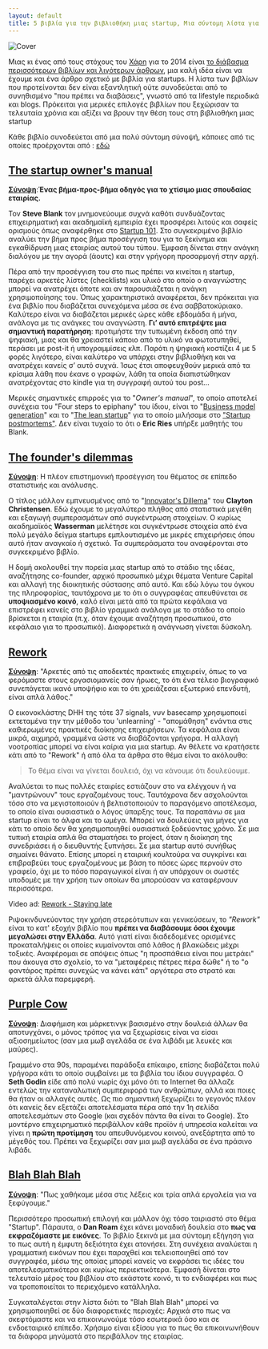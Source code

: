 ```yaml
---
layout: default
title: 5 βιβλία για την βιβλιοθήκη μιας startup, Μια σύντομη λίστα για να ξεκινήσεις.
---
```


<img src="http://tnfy.gr/wp-content/uploads/2014/02/5-strartup-books.jpg" class="cover_photo" alt="Cover" title="Cover" />

Μιας κι ένας από τους στόχους του [Χάρη](http://tnfy.gr/author/harrisrodis/ "Harris articles") για το 2014 είναι [το διάβασμα περισσότερων βιβλίων και λιγότερων άρθρων](https://twitter.com/harrisrodis/status/412531085726068736 "News is bad for you – and giving up reading it will make you happier"), μια καλή ιδέα είναι να έχουμε και ένα άρθρο σχετικό με βιβλία για startups. Η λίστα των βιβλίων που προτείνονται δεν είναι εξαντλητική ούτε συνοδεύεται από το συνηθισμένο "που πρέπει να διαβάσεις", γνωστό από τα lifestyle περιοδικά και blogs. Πρόκειται για μερικές επιλογές βιβλίων που ξεχώρισαν τα τελευταία χρόνια και αξίζει να βρουν την θέση τους στη βιβλιοθήκη μιας startup

Κάθε βιβλίο συνοδεύεται από μια πολύ σύντομη σύνοψή, κάποιες από τις οποίες προέρχονται από :
[εδώ](http://www.businessinsider.com/famous-business-book-summaries-2013-10)

## [The startup owner's manual](http://www.amazon.co.uk/Startup-Owners-Manual-Step-Step/dp/0984999302 "The Startup Owner's Manual: The Step-By-Step Guide for Building a Great Company")

[**Σύνοψη**](http://www.amazon.co.uk/Startup-Owners-Manual-Step-Step/dp/0984999302):**Ένας βήμα-προς-βήμα οδηγός για το χτίσιμο μιας σπουδαίας εταιρίας.**

Τον **Steve Blank** τον μνημονεύουμε συχνά καθότι συνδυάζοντας επιχειρηματική και ακαδημαϊκή εμπειρία έχει προσφέρει λιτούς και σαφείς ορισμούς όπως αναφέρθηκε στο [Startup 101](http://tnfy.gr/2013/11/18/startups-101/). Στο συγκεκριμένο βιβλίο αναλύει την βήμα προς βήμα προσέγγιση του για το ξεκίνημα και εγκαθίδρυση μιας εταιρίας αυτού του τύπου. Έμφαση δίνεται στην ανάγκη διαλόγου με την αγορά (άουτς) και στην γρήγορη προσαρμογή στην αρχή.

Πέρα από την προσέγγιση του στο πως πρέπει να κινείται η startup, παρέχει αρκετές λίστες (checklists) και υλικό στο οποίο ο αναγνώστης μπορεί να ανατρέχει όποτε και αν παρουσιάζεται η ανάγκη χρησιμοποίησης του. Όπως χαρακτηριστικά αναφέρεται, δεν πρόκειται για ένα βιβλίο που διαβάζεται συνεχόμενα μέσα σε ένα σαββατοκύριακο. Καλύτερο είναι να διαβάζεται μερικές ώρες κάθε εβδομάδα ή μήνα, ανάλογα με τις ανάγκες του αναγνώστη. **Γι&#8217; αυτό επιτρέψτε μια σημαντική παρατήρηση**: προτιμήστε την τυπωμένη έκδοση από την ψηφιακή, μιας και θα χρειαστεί κάποιο από το υλικό να φωτοτυπηθεί, περάσει με post-it ή υπογραμμίσεις κλπ. Παρότι η ψηφιακή κοστίζει 4 με 5 φορές λιγότερο, είναι καλύτερο να υπάρχει στην βιβλιοθήκη και να ανατρέχει κανείς σ&#8217; αυτό συχνά. Ίσως έτσι αποφευχθούν μερικά από τα κρίσιμα λάθη που έκανε ο γραφών, λάθη τα οποία διαπιστώθηκαν ανατρέχοντας στο kindle για τη συγγραφή αυτού του post&#8230;

Μερικές σημαντικές επιρροές για το "*Owner's manual*", το οποίο αποτελεί συνέχεια του "Four steps to epiphany"  του ίδιου, είναι το "[Business model generation](http://www.businessmodelgeneration.com/)" και το "[The lean startup](http://theleanstartup.com/)" για το οποίο μιλήσαμε στο ["Startup postmortems"](http://tnfy.gr/2014/01/27/startup-postmortems/). Δεν είναι τυχαίο το ότι ο **Eric Ries** υπήρξε μαθητής του Blank.

## [The founder's dilemmas](http://www.amazon.co.uk/The-Founders-Dilemmas-Anticipating-Entrepreneurship/dp/0691149135 "The Founder's Dilemmas: Anticipating and Avoiding the Pitfalls That Can Sink a Startup")

[**Σύνοψη**](http://www.amazon.co.uk/The-Founders-Dilemmas-Anticipating-Entrepreneurship/dp/0691149135): Η πλέον επιστημονική προσέγγιση του θέματος σε επίπεδο στατιστικής και ανάλυσης.

Ο τίτλος μάλλον εμπνευσμένος από το "[Innovator's Dillema](http://www.amazon.com/The-Innovators-Dilemma-Revolutionary-Business/dp/0062060244 "Innovators Dilemma")" του **Clayton Christensen**. Εδώ έχουμε το μεγαλύτερο πλήθος από στατιστικά μεγέθη και εξαγωγή συμπερασμάτων από συγκέντρωση στοιχείων. Ο κυρίως ακαδημαϊκός **Wasserman** μελέτησε και συγκέντρωσε στοιχεία από ένα πολύ μεγάλο δείγμα startups εμπλουτισμένο με μικρές επιχειρήσεις όπου αυτό ήταν αναγκαίο ή σχετικό. Τα συμπεράσματα του αναφέρονται στο συγκεκριμένο βιβλίο.

Η δομή ακολουθεί την πορεία μιας startup από το στάδιο της ιδέας, αναζήτησης co-founder, αρχικό προσωπικό μέχρι θέματα Venture Capital και αλλαγή της διοικητικής σύστασης από αυτό. Και εδώ λόγω του όγκου της πληροφορίας, ταυτόχρονα με το ότι ο συγγραφέας απευθύνεται σε **υποψιασμένο κοινό**, καλό είναι μετά από τα πρώτα κεφάλαια να επιστρέφει κανείς στο βιβλίο γραμμικά ανάλογα με το στάδιο το οποίο βρίσκεται η εταιρία (π.χ. όταν έχουμε αναζήτηση προσωπικού, στο κεφάλαιο για το προσωπικό). Διαφορετικά η ανάγνωση γίνεται δύσκολη.

## [Rework](https://37signals.com/rework/)

[**Σύνοψη**](http://www.businessinsider.com/famous-business-book-summaries-2013-10): "Αρκετές από τις αποδεκτές πρακτικές επιχειρείν, όπως το να φερόμαστε στους εργασιομανείς σαν ήρωες, το ότι ένα τέλειο βιογραφικό συνεπάγεται ικανό υποψήφιο και το ότι χρειάζεσαι εξωτερικό επενδυτή, είναι απλά λάθος."

Ο εικονοκλάστης DHH της τότε 37 signals, νυν basecamp χρησιμοποιεί εκτεταμένα την την μέθοδο του 'unlearning' - "απομάθηση" ενάντια στις καθιερωμένες πρακτικές διοίκησης επιχειρήσεων. Τα κεφάλαια είναι μικρά, αιχμηρά, γραμμένα ώστε να διαβάζονται γρήγορα. Η αλλαγή νοοτροπίας μπορεί να είναι καίρια για μια startup. Αν θέλετε να κρατήσετε κάτι από το "Rework" ή από όλα τα άρθρα στο θέμα είναι το ακόλουθο:

> Το θέμα είναι να γίνεται δουλειά, όχι να κάνουμε ότι δουλεύουμε.

Αναλύεται το πως πολλές εταιρίες εστιάζουν στο να ελέγχουν ή να "μαντρώνουν" τους εργαζομένους τους. Ταυτόχρονα δεν ασχολούνται τόσο στο να μεγιστοποιούν ή βελτιστοποιούν το παραγόμενο αποτέλεσμα, το οποίο είναι ουσιαστικά ο λόγος ύπαρξης τους. Τα παραπάνω σε μια startup είναι το άλφα και το ωμέγα. Μπορεί να δουλεύεις για μήνες για κάτι το οποίο δεν θα χρησιμοποιηθεί ουσιαστικά ξοδεύοντας χρόνο. Σε μια τυπική εταιρία απλά θα σταματήσει το project, όταν η διοίκηση της συνεδριάσει ή ο διευθυντής ξυπνήσει. Σε μια startup αυτό συνήθως σημαίνει θάνατο. Επίσης μπορεί η εταιρική κουλτούρα να συγκρίνει και επιβραβεύει τους εργαζομένους με βάση το πόσες ώρες περνούν στο γραφείο, όχι με το πόσο παραγωγικοί είναι ή αν υπάρχουν οι σωστές υποδομές με την χρήση των οποίων θα μπορούσαν να καταφέρνουν περισσότερα.

Video ad: [Rework - Staying late](http://www.youtube.com/watch?v=IU3imeeLHiA)

Ριψοκινδυνεύοντας την χρήση στερεότυπων και γενικεύσεων, το *"Rework"* είναι το κατ' εξοχήν βιβλίο που **πρέπει να διαβάσουμε όσοι έχουμε μεγαλώσει στην Ελλάδα**. Αυτό γιατί είναι διαδεδομένες ορισμένες προκαταλήψεις οι οποίες κυμαίνονται από λάθος ή βλακώδεις μέχρι τοξικές. Αναφέρομαι σε απόψεις όπως "η προσπάθεια είναι που μετράει" που άκουγα στο σχολείο, το να "μεταφέρεις πέτρες πέρα δώθε" ή το "ο φαντάρος πρέπει συνεχώς να κάνει κάτι" αργότερα στο στρατό και αρκετά άλλα παρεμφερή.

## [Purple Cow](http://www.amazon.com/Purple-Cow-New-Edition-Remarkable-Includes/dp/1591843170)

[**Σύνοψη**](http://www.businessinsider.com/famous-business-book-summaries-2013-10): Διαφήμιση και μάρκετινγκ βασισμένο στην δουλειά άλλων θα αποτυγχάνει, ο μόνος τρόπος για να ξεχωρίσεις είναι να είσαι αξιοσημείωτος (σαν μια μωβ αγελάδα σε ένα λιβάδι με λευκές και μαύρες).

Γραμμένο στα 90s, παραμένει παράδοξα επίκαιρο, επίσης διαβάζεται πολύ γρήγορα κάτι το οποίο συμβαίνει με τα βιβλία του ίδιου συγγραφέα. Ο **Seth Godin** είδε από πολύ νωρίς όχι μόνο ότι το Internet θα άλλαζε εντελώς την καταναλωτική συμπεριφορά των ανθρώπων, αλλά και ποιες θα ήταν οι αλλαγές αυτές. Ως πιο σημαντική ξεχωρίζει το γεγονός πλέον ότι κανείς δεν εξετάζει αποτελέσματα πέρα από την 1η σελίδα αποτελεσμάτων στο Google (και σχεδόν πάντα θα είναι το Google). Στο μοντέρνο επιχειρηματικό περιβάλλον κάθε προϊόν ή υπηρεσία καλείται να γίνει η **πρώτη προτίμηση** του απευθυνόμενου κοινού, ανεξάρτητα από το μέγεθός του. Πρέπει να ξεχωρίζει σαν μια μωβ αγελάδα σε ένα πράσινο λιβάδι.


## [Blah Blah Blah](http://www.amazon.com/Blah-What-When-Words-Dont/dp/1591844592)

[**Σύνοψη**](http://www.danroam.com/blah-blah-blah/): "Πως χαθήκαμε μέσα στις λέξεις και τρία απλά εργαλεία για να ξεφύγουμε."

Περισσότερο προσωπική επιλογή και μάλλον όχι τόσο ταιριαστό στο θέμα "Startup". Πάραυτα, ο **Dan Roam** έχει κάνει μοναδική δουλεία στο **πως να εκφραζόμαστε με εικόνες**. Το βιβλίο ξεκινά με μια σύντομη εξήγηση για το πως αυτή η έμφυτη δεξιότητα έχει ατονήσει. Στη συνέχεια αναλύεται η γραμματική εικόνων που έχει παραχθεί και τελειοποιηθεί από τον συγγραφέα, μέσω της οποίας μπορεί κανείς να εκφράσει τις ιδέες του αποτελεσματικότερα και κυρίως περιεκτικότερα. Έμφασή δίνεται στο τελευταίο μέρος του βιβλίου στο εκάστοτε κοινό, τι το ενδιαφέρει και πως να τροποποιείται το περιεχόμενο κατάλληλα.

Συγκαταλέγεται στην λίστα διότι το "Blah Blah Blah" μπορεί να χρησιμοποιηθεί σε δύο διαφορετικές περιοχές: Αρχικά στο πως να σκεφτόμαστε και να επικοινωνούμε τόσο εσωτερικά όσο και σε ενδοεταιρικό επίπεδο. Χρήσιμο είναι εξίσου για το πως θα επικοινωνήθουν τα διάφορα μηνύματά στο περιβάλλον της εταιρίας.
